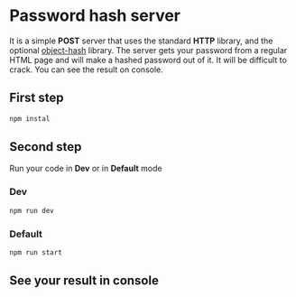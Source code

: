 # Password hash server

It is a simple <strong>POST</strong> server that uses the standard <strong>HTTP</strong> library, and the optional <a href="https://www.npmjs.com/package/object-hash">object-hash</a> library.
The server gets your password from a regular HTML page and will make a hashed password out of it.
It will be difficult to crack. You can see the result on console.

## First step

```javascript
npm instal
```

## Second step

Run your code in <strong>Dev</strong> or in <strong>Default</strong> mode

### Dev

```javascript
npm run dev
```

### Default

```javascript
npm run start
```

## See your result in <strong>console</strong>
